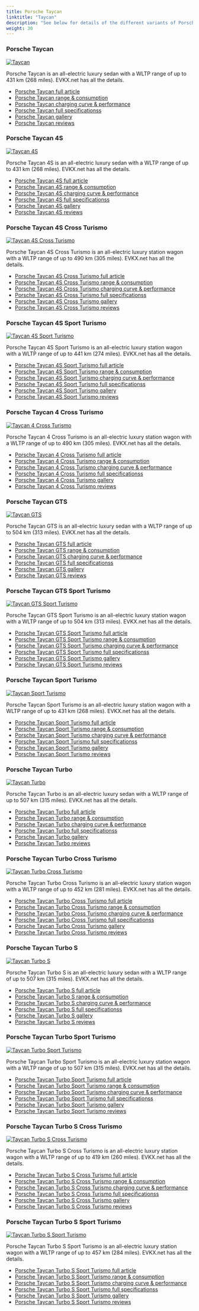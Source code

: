```yaml
---
title: Porsche Taycan
linktitle: "Taycan"
description: "See below for details of the different variants of Porsche Taycan"
weight: 30
---
```

### Porsche Taycan

<a href="taycan/"><img src="https://media.evkx.net/multimedia/models/porsche/taycan/taycan/main_1_st.jpg" class="img-fluid" alt="Taycan" ></a>

Porsche Taycan is an all-electric luxury sedan with a WLTP range of up to 431 km (268 miles). EVKX.net has all the details. 

- [Porsche Taycan full article](taycan/)
- [Porsche Taycan range & consumption](taycan/rangeandconsumption/)
- [Porsche Taycan charging curve & performance](taycan/chargingcurve/)
- [Porsche Taycan full specificationss](taycan/specifications/)
- [Porsche Taycan gallery](taycan/gallery/)
- [Porsche Taycan reviews](taycan/reviews/)

### Porsche Taycan 4S

<a href="taycan_4s/"><img src="https://media.evkx.net/multimedia/models/porsche/taycan/taycan_4s/main_1_st.jpg" class="img-fluid" alt="Taycan 4S" ></a>

Porsche Taycan 4S is an all-electric luxury sedan with a WLTP range of up to 431 km (268 miles). EVKX.net has all the details. 

- [Porsche Taycan 4S full article](taycan_4s/)
- [Porsche Taycan 4S range & consumption](taycan_4s/rangeandconsumption/)
- [Porsche Taycan 4S charging curve & performance](taycan_4s/chargingcurve/)
- [Porsche Taycan 4S full specificationss](taycan_4s/specifications/)
- [Porsche Taycan 4S gallery](taycan_4s/gallery/)
- [Porsche Taycan 4S reviews](taycan_4s/reviews/)

### Porsche Taycan 4S Cross Turismo

<a href="taycan_4s_cross_turismo/"><img src="https://media.evkx.net/multimedia/models/porsche/taycan/taycan_4s_cross_turismo/main_1_st.jpg" class="img-fluid" alt="Taycan 4S Cross Turismo" ></a>

Porsche Taycan 4S Cross Turismo is an all-electric luxury station wagon with a WLTP range of up to 490 km (305 miles). EVKX.net has all the details. 

- [Porsche Taycan 4S Cross Turismo full article](taycan_4s_cross_turismo/)
- [Porsche Taycan 4S Cross Turismo range & consumption](taycan_4s_cross_turismo/rangeandconsumption/)
- [Porsche Taycan 4S Cross Turismo charging curve & performance](taycan_4s_cross_turismo/chargingcurve/)
- [Porsche Taycan 4S Cross Turismo full specificationss](taycan_4s_cross_turismo/specifications/)
- [Porsche Taycan 4S Cross Turismo gallery](taycan_4s_cross_turismo/gallery/)
- [Porsche Taycan 4S Cross Turismo reviews](taycan_4s_cross_turismo/reviews/)

### Porsche Taycan 4S Sport Turismo

<a href="taycan_4s_sport_turismo/"><img src="https://media.evkx.net/multimedia/models/porsche/taycan/taycan_4s_sport_turismo/main_1_st.jpg" class="img-fluid" alt="Taycan 4S Sport Turismo" ></a>

Porsche Taycan 4S Sport Turismo is an all-electric luxury station wagon with a WLTP range of up to 441 km (274 miles). EVKX.net has all the details. 

- [Porsche Taycan 4S Sport Turismo full article](taycan_4s_sport_turismo/)
- [Porsche Taycan 4S Sport Turismo range & consumption](taycan_4s_sport_turismo/rangeandconsumption/)
- [Porsche Taycan 4S Sport Turismo charging curve & performance](taycan_4s_sport_turismo/chargingcurve/)
- [Porsche Taycan 4S Sport Turismo full specificationss](taycan_4s_sport_turismo/specifications/)
- [Porsche Taycan 4S Sport Turismo gallery](taycan_4s_sport_turismo/gallery/)
- [Porsche Taycan 4S Sport Turismo reviews](taycan_4s_sport_turismo/reviews/)

### Porsche Taycan 4 Cross Turismo

<a href="taycan_4_cross_turismo/"><img src="https://media.evkx.net/multimedia/models/porsche/taycan/taycan_4_cross_turismo/main_1_st.jpg" class="img-fluid" alt="Taycan 4 Cross Turismo" ></a>

Porsche Taycan 4 Cross Turismo is an all-electric luxury station wagon with a WLTP range of up to 490 km (305 miles). EVKX.net has all the details. 

- [Porsche Taycan 4 Cross Turismo full article](taycan_4_cross_turismo/)
- [Porsche Taycan 4 Cross Turismo range & consumption](taycan_4_cross_turismo/rangeandconsumption/)
- [Porsche Taycan 4 Cross Turismo charging curve & performance](taycan_4_cross_turismo/chargingcurve/)
- [Porsche Taycan 4 Cross Turismo full specificationss](taycan_4_cross_turismo/specifications/)
- [Porsche Taycan 4 Cross Turismo gallery](taycan_4_cross_turismo/gallery/)
- [Porsche Taycan 4 Cross Turismo reviews](taycan_4_cross_turismo/reviews/)

### Porsche Taycan GTS

<a href="taycan_gts/"><img src="https://media.evkx.net/multimedia/models/porsche/taycan/taycan_gts/main_1_st.jpg" class="img-fluid" alt="Taycan GTS" ></a>

Porsche Taycan GTS is an all-electric luxury sedan with a WLTP range of up to 504 km (313 miles). EVKX.net has all the details. 

- [Porsche Taycan GTS full article](taycan_gts/)
- [Porsche Taycan GTS range & consumption](taycan_gts/rangeandconsumption/)
- [Porsche Taycan GTS charging curve & performance](taycan_gts/chargingcurve/)
- [Porsche Taycan GTS full specificationss](taycan_gts/specifications/)
- [Porsche Taycan GTS gallery](taycan_gts/gallery/)
- [Porsche Taycan GTS reviews](taycan_gts/reviews/)

### Porsche Taycan GTS Sport Turismo

<a href="taycan_gts_sport_turismo/"><img src="https://media.evkx.net/multimedia/models/porsche/taycan/taycan_gts_sport_turismo/main_1_st.jpg" class="img-fluid" alt="Taycan GTS Sport Turismo" ></a>

Porsche Taycan GTS Sport Turismo is an all-electric luxury station wagon with a WLTP range of up to 504 km (313 miles). EVKX.net has all the details. 

- [Porsche Taycan GTS Sport Turismo full article](taycan_gts_sport_turismo/)
- [Porsche Taycan GTS Sport Turismo range & consumption](taycan_gts_sport_turismo/rangeandconsumption/)
- [Porsche Taycan GTS Sport Turismo charging curve & performance](taycan_gts_sport_turismo/chargingcurve/)
- [Porsche Taycan GTS Sport Turismo full specificationss](taycan_gts_sport_turismo/specifications/)
- [Porsche Taycan GTS Sport Turismo gallery](taycan_gts_sport_turismo/gallery/)
- [Porsche Taycan GTS Sport Turismo reviews](taycan_gts_sport_turismo/reviews/)

### Porsche Taycan Sport Turismo

<a href="taycan_sport_turismo/"><img src="https://media.evkx.net/multimedia/models/porsche/taycan/taycan_sport_turismo/main_1_st.jpg" class="img-fluid" alt="Taycan Sport Turismo" ></a>

Porsche Taycan Sport Turismo is an all-electric luxury station wagon with a WLTP range of up to 431 km (268 miles). EVKX.net has all the details. 

- [Porsche Taycan Sport Turismo full article](taycan_sport_turismo/)
- [Porsche Taycan Sport Turismo range & consumption](taycan_sport_turismo/rangeandconsumption/)
- [Porsche Taycan Sport Turismo charging curve & performance](taycan_sport_turismo/chargingcurve/)
- [Porsche Taycan Sport Turismo full specificationss](taycan_sport_turismo/specifications/)
- [Porsche Taycan Sport Turismo gallery](taycan_sport_turismo/gallery/)
- [Porsche Taycan Sport Turismo reviews](taycan_sport_turismo/reviews/)

### Porsche Taycan Turbo

<a href="taycan_turbo/"><img src="https://media.evkx.net/multimedia/models/porsche/taycan/taycan_turbo/main_1_st.jpg" class="img-fluid" alt="Taycan Turbo" ></a>

Porsche Taycan Turbo is an all-electric luxury sedan with a WLTP range of up to 507 km (315 miles). EVKX.net has all the details. 

- [Porsche Taycan Turbo full article](taycan_turbo/)
- [Porsche Taycan Turbo range & consumption](taycan_turbo/rangeandconsumption/)
- [Porsche Taycan Turbo charging curve & performance](taycan_turbo/chargingcurve/)
- [Porsche Taycan Turbo full specificationss](taycan_turbo/specifications/)
- [Porsche Taycan Turbo gallery](taycan_turbo/gallery/)
- [Porsche Taycan Turbo reviews](taycan_turbo/reviews/)

### Porsche Taycan Turbo Cross Turismo

<a href="taycan_turbo_cross_turismo/"><img src="https://media.evkx.net/multimedia/models/porsche/taycan/taycan_turbo_cross_turismo/main_1_st.jpg" class="img-fluid" alt="Taycan Turbo Cross Turismo" ></a>

Porsche Taycan Turbo Cross Turismo is an all-electric luxury station wagon with a WLTP range of up to 452 km (281 miles). EVKX.net has all the details. 

- [Porsche Taycan Turbo Cross Turismo full article](taycan_turbo_cross_turismo/)
- [Porsche Taycan Turbo Cross Turismo range & consumption](taycan_turbo_cross_turismo/rangeandconsumption/)
- [Porsche Taycan Turbo Cross Turismo charging curve & performance](taycan_turbo_cross_turismo/chargingcurve/)
- [Porsche Taycan Turbo Cross Turismo full specificationss](taycan_turbo_cross_turismo/specifications/)
- [Porsche Taycan Turbo Cross Turismo gallery](taycan_turbo_cross_turismo/gallery/)
- [Porsche Taycan Turbo Cross Turismo reviews](taycan_turbo_cross_turismo/reviews/)

### Porsche Taycan Turbo S

<a href="taycan_turbo_s/"><img src="https://media.evkx.net/multimedia/models/porsche/taycan/taycan_turbo_s/main_1_st.jpg" class="img-fluid" alt="Taycan Turbo S" ></a>

Porsche Taycan Turbo S is an all-electric luxury sedan with a WLTP range of up to 507 km (315 miles). EVKX.net has all the details. 

- [Porsche Taycan Turbo S full article](taycan_turbo_s/)
- [Porsche Taycan Turbo S range & consumption](taycan_turbo_s/rangeandconsumption/)
- [Porsche Taycan Turbo S charging curve & performance](taycan_turbo_s/chargingcurve/)
- [Porsche Taycan Turbo S full specificationss](taycan_turbo_s/specifications/)
- [Porsche Taycan Turbo S gallery](taycan_turbo_s/gallery/)
- [Porsche Taycan Turbo S reviews](taycan_turbo_s/reviews/)

### Porsche Taycan Turbo Sport Turismo

<a href="taycan_turbo_sport_turismo/"><img src="https://media.evkx.net/multimedia/models/porsche/taycan/taycan_turbo_sport_turismo/main_1_st.jpg" class="img-fluid" alt="Taycan Turbo Sport Turismo" ></a>

Porsche Taycan Turbo Sport Turismo is an all-electric luxury station wagon with a WLTP range of up to 507 km (315 miles). EVKX.net has all the details. 

- [Porsche Taycan Turbo Sport Turismo full article](taycan_turbo_sport_turismo/)
- [Porsche Taycan Turbo Sport Turismo range & consumption](taycan_turbo_sport_turismo/rangeandconsumption/)
- [Porsche Taycan Turbo Sport Turismo charging curve & performance](taycan_turbo_sport_turismo/chargingcurve/)
- [Porsche Taycan Turbo Sport Turismo full specificationss](taycan_turbo_sport_turismo/specifications/)
- [Porsche Taycan Turbo Sport Turismo gallery](taycan_turbo_sport_turismo/gallery/)
- [Porsche Taycan Turbo Sport Turismo reviews](taycan_turbo_sport_turismo/reviews/)

### Porsche Taycan Turbo S Cross Turismo

<a href="taycan_turbo_s_cross_turismo/"><img src="https://media.evkx.net/multimedia/models/porsche/taycan/taycan_turbo_s_cross_turismo/main_1_st.jpg" class="img-fluid" alt="Taycan Turbo S Cross Turismo" ></a>

Porsche Taycan Turbo S Cross Turismo is an all-electric luxury station wagon with a WLTP range of up to 419 km (260 miles). EVKX.net has all the details. 

- [Porsche Taycan Turbo S Cross Turismo full article](taycan_turbo_s_cross_turismo/)
- [Porsche Taycan Turbo S Cross Turismo range & consumption](taycan_turbo_s_cross_turismo/rangeandconsumption/)
- [Porsche Taycan Turbo S Cross Turismo charging curve & performance](taycan_turbo_s_cross_turismo/chargingcurve/)
- [Porsche Taycan Turbo S Cross Turismo full specificationss](taycan_turbo_s_cross_turismo/specifications/)
- [Porsche Taycan Turbo S Cross Turismo gallery](taycan_turbo_s_cross_turismo/gallery/)
- [Porsche Taycan Turbo S Cross Turismo reviews](taycan_turbo_s_cross_turismo/reviews/)

### Porsche Taycan Turbo S Sport Turismo

<a href="taycan_turbo_s_sport_turismo/"><img src="https://media.evkx.net/multimedia/models/porsche/taycan/taycan_turbo_s_sport_turismo/main_1_st.jpg" class="img-fluid" alt="Taycan Turbo S Sport Turismo" ></a>

Porsche Taycan Turbo S Sport Turismo is an all-electric luxury station wagon with a WLTP range of up to 457 km (284 miles). EVKX.net has all the details. 

- [Porsche Taycan Turbo S Sport Turismo full article](taycan_turbo_s_sport_turismo/)
- [Porsche Taycan Turbo S Sport Turismo range & consumption](taycan_turbo_s_sport_turismo/rangeandconsumption/)
- [Porsche Taycan Turbo S Sport Turismo charging curve & performance](taycan_turbo_s_sport_turismo/chargingcurve/)
- [Porsche Taycan Turbo S Sport Turismo full specificationss](taycan_turbo_s_sport_turismo/specifications/)
- [Porsche Taycan Turbo S Sport Turismo gallery](taycan_turbo_s_sport_turismo/gallery/)
- [Porsche Taycan Turbo S Sport Turismo reviews](taycan_turbo_s_sport_turismo/reviews/)

